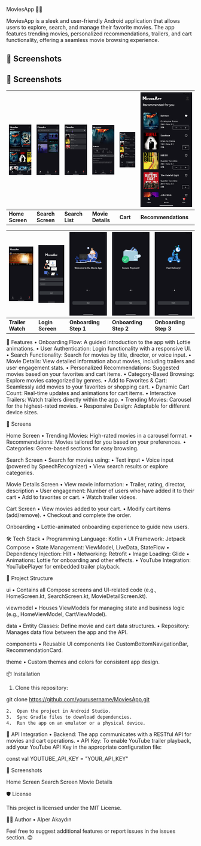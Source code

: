 MoviesApp 🎥📱

MoviesApp is a sleek and user-friendly Android application that allows users to explore, search, and manage their favorite movies. The app features trending movies, personalized recommendations, trailers, and cart functionality, offering a seamless movie browsing experience.

## 📸 Screenshots

## 📸 Screenshots

| ![Home](screenshots/home.png) | ![Search](screenshots/search.png) | ![Search List](screenshots/search_list.png) | ![Details](screenshots/detail.png) | ![Cart](screenshots/cart.png) | ![Recommendations](screenshots/recommendations.png) |
|-------------------------------|-----------------------------------|--------------------------------------------|------------------------------------|-------------------------------|-----------------------------------------|
| **Home Screen**              | **Search Screen**                | **Search List**                            | **Movie Details**                 | **Cart**                     | **Recommendations**                    |

| ![Trailer Watch](screenshots/trailer_watch.png) | ![Login](screenshots/login.png) | ![Onboarding 1](screenshots/onboarding_1.png) | ![Onboarding 2](screenshots/onboarding_2.png) | ![Onboarding 3](screenshots/onboarding_3.png) |
|------------------------------------------------|--------------------------------|----------------------------------------------|----------------------------------------------|----------------------------------------------|
| **Trailer Watch**                              | **Login Screen**              | **Onboarding Step 1**                        | **Onboarding Step 2**                        | **Onboarding Step 3**                        |

🚀 Features
•	Onboarding Flow: A guided introduction to the app with Lottie animations.
•	User Authentication: Login functionality with a responsive UI.
•	Search Functionality: Search for movies by title, director, or voice input.
•	Movie Details: View detailed information about movies, including trailers and user engagement stats.
•	Personalized Recommendations: Suggested movies based on your favorites and cart items.
•	Category-Based Browsing: Explore movies categorized by genres.
•	Add to Favorites & Cart: Seamlessly add movies to your favorites or shopping cart.
•	Dynamic Cart Count: Real-time updates and animations for cart items.
•	Interactive Trailers: Watch trailers directly within the app.
•	Trending Movies: Carousel for the highest-rated movies.
•	Responsive Design: Adaptable for different device sizes.

📱 Screens

Home Screen
•	Trending Movies: High-rated movies in a carousel format.
•	Recommendations: Movies tailored for you based on your preferences.
•	Categories: Genre-based sections for easy browsing.

Search Screen
•	Search for movies using:
•	Text input
•	Voice input (powered by SpeechRecognizer)
•	View search results or explore categories.

Movie Details Screen
•	View movie information:
•	Trailer, rating, director, description
•	User engagement: Number of users who have added it to their cart
•	Add to favorites or cart.
•	Watch trailer videos.

Cart Screen
•	View movies added to your cart.
•	Modify cart items (add/remove).
•	Checkout and complete the order.

Onboarding
•	Lottie-animated onboarding experience to guide new users.

🛠 Tech Stack
•	Programming Language: Kotlin
•	UI Framework: Jetpack Compose
•	State Management: ViewModel, LiveData, StateFlow
•	Dependency Injection: Hilt
•	Networking: Retrofit
•	Image Loading: Glide
•	Animations: Lottie for onboarding and other effects.
•	YouTube Integration: YouTubePlayer for embedded trailer playback.

📂 Project Structure

ui
•	Contains all Compose screens and UI-related code (e.g., HomeScreen.kt, SearchScreen.kt, MovieDetailScreen.kt).

viewmodel
•	Houses ViewModels for managing state and business logic (e.g., HomeViewModel, CartViewModel).

data
•	Entity Classes: Define movie and cart data structures.
•	Repository: Manages data flow between the app and the API.

components
•	Reusable UI components like CustomBottomNavigationBar, RecommendationCard.

theme
•	Custom themes and colors for consistent app design.

📦 Installation
1.	Clone this repository:

git clone https://github.com/yourusername/MoviesApp.git


	2.	Open the project in Android Studio.
	3.	Sync Gradle files to download dependencies.
	4.	Run the app on an emulator or a physical device.

🔑 API Integration
•	Backend: The app communicates with a RESTful API for movies and cart operations.
•	API Key: To enable YouTube trailer playback, add your YouTube API Key in the appropriate configuration file:

const val YOUTUBE_API_KEY = "YOUR_API_KEY"

📸 Screenshots

Home Screen	Search Screen	Movie Details


🛡 License

This project is licensed under the MIT License.

🧑‍💻 Author
•	Alper Akaydın

Feel free to suggest additional features or report issues in the issues section. 😊

